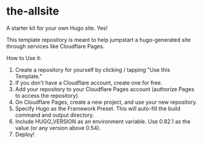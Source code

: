 # the-allsite
A starter kit for your own Hugo site. Yes!

This template repository is meant to help jumpstart a hugo-generated site through services like Cloudflare Pages. 

How to Use it:

1. Create a repository for yourself by clicking / tapping "Use this Template."
2. If you don't have a Cloudflare account, create one for free.
3. Add your repository to your Cloudflare Pages account (authorize Pages to access the repository).
4. On Cloudflare Pages, create a new project, and use your new repository.  
5. Specify Hugo as the Framework Preset. This will auto-fill the build command and output directory. 
6. Include HUGO_VERSION as an environment variable. Use 0.82.1 as the value (or any version above 0.54).
7. Deploy!

